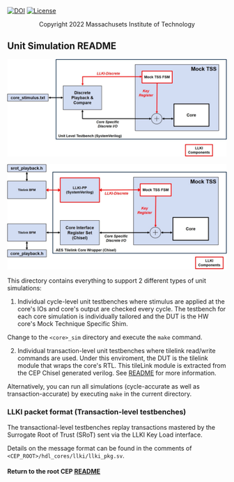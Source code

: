 [//]: # (Copyright 2022 Massachusets Institute of Technology)
[//]: # (SPDX short identifier: BSD-2-Clause)

[![DOI](https://zenodo.org/badge/108179132.svg)](https://zenodo.org/badge/latestdoi/108179132)
[![License](https://img.shields.io/badge/License-BSD%202--Clause-orange.svg)](https://opensource.org/licenses/BSD-2-Clause)

<p align="center">
   Copyright 2022 Massachusets Institute of Technology
</p>

## Unit Simulation README

<p align="center">
    <img src="./cep_unit_testbench_cycle_based.jpg" alt="drawing" width="600"/>
</p>

<p align="center">
    <img src="./cep_unit_testbench_transactional.jpg" alt="drawing" width="600"/>
</p>

This directory contains everything to support 2 different types of unit simulations:

1. Individual cycle-level unit testbenches where stimulus are applied at the core's IOs and core's output are checked every cycle. The testbench for each core simulation is individually tailored and the DUT is the HW core's Mock Technique Specific Shim.

Change to the `<core>_sim` directory and execute the `make` command.

2. Individual transaction-level unit testbenches where tilelink read/write commands are used. Under this enviroment, the DUT is the tilelink module that wraps the core's RTL. This tileLink module is extracted from the CEP Chisel generated verilog. See [README](../TL_level_sim/README.md) for more information.

Alternatively, you can run all simulations (cycle-accurate as well as transaction-accurate) by executing `make` in the current directory.

### LLKI packet format (Transaction-level testbenches) ##

The transactional-level testbenches replay transactions mastered by the Surrogate Root of Trust (SRoT) sent via the LLKI Key Load interface.

Details on the message format can be found in the comments of `<CEP_ROOT>/hdl_cores/llki/llki_pkg.sv`.

#### Return to the root CEP [README](../README.md)

